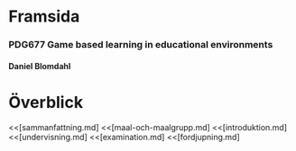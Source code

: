 # Framsida

### PDG677 Game based learning in educational environments
#### Daniel Blomdahl

# Överblick
<!--TOC max2-->

<<[sammanfattning.md]
<<[maal-och-maalgrupp.md]
<<[introduktion.md]
<<[undervisning.md]
<<[examination.md]
<<[fordjupning.md]
